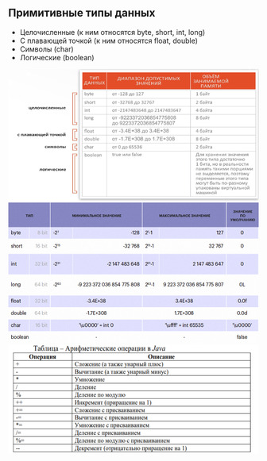 ## Примитивные типы данных

* Целочисленные (к ним относятся byte, short, int, long)
* С плавающей точкой (к ним относятся float, double)
* Символы (char)
* Логические (boolean)

![img](https://raw.githubusercontent.com/ait-tr/cohort38/main/basic_programming/lesson_03/img/img.png)
![img](https://raw.githubusercontent.com/ait-tr/cohort38/main/basic_programming/lesson_03/img/img_1.png)
![img](https://raw.githubusercontent.com/ait-tr/cohort38/main/basic_programming/lesson_03/img/img_2.png)